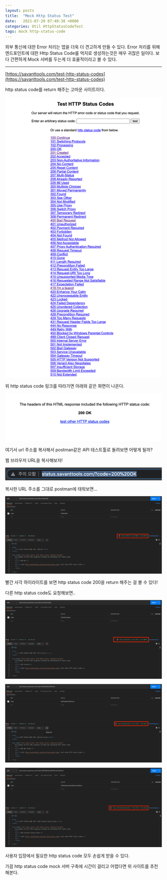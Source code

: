 ```yaml
---
layout: posts
title:  "Mock Http Status Test"
date:   2021-07-20 07:40:30 +0800
categories: Util HttpStatusCodeTest
tags: mock http-status-code
---
```


외부 통신에 대한 Error 처리는 앱을 더욱 더 견고하게 만들 수 있다.
Error 처리를 위해 엔드포인트에 대한 Http Status Code를 억지로 생성하는것은 매우 귀찮은 일이다.
보다 간편하게 Mock 서버를 두는게 더 효율적이라고 볼 수 있다.

---
[https://savanttools.com/test-http-status-codes](https://savanttools.com/test-http-status-codes)

http status code를 return 해주는 고마운 사이트이다.

<img src="/assets/img/util/http-status-code-1.png" alt="mock server">

위 http status code 링크를 따라가면 아래와 같은 화면이 나온다.

<img src="/assets/img/util/http-status-code-2.png" alt="mock server detail">

여기서 url 주소를 복사해서 postman같은 API 테스트툴로 돌려보면 어떻게 될까?

웹 브라우저 URL을 복사해보자!

<img src="/assets/img/util/http-status-code-3.png" alt="browser url copy">

복사한 URL 주소를 그대로 postman에 태워보면...

<img src="/assets/img/util/http-status-code-200.png" alt="postman 200 ok">

빨간 사각 하이라이트를 보면 http status code 200을 return 해주는 걸 볼 수 있다!

다른 http status code도 요청해보면..

<img src="/assets/img/util/http-status-code-201.png" alt="postman 201 ok">
<p>
<img src="/assets/img/util/http-status-code-404.png" alt="postman 404 ok">
<p>
<img src="/assets/img/util/http-status-code-500.png" alt="postman 500 ok">

사용자 입장에서 필요한 http status code 모두 손쉽게 받을 수 있다.

가끔 http status code mock 서버 구축에 시간이 걸리고 어렵다면 위 사이트를 추천해본다.

